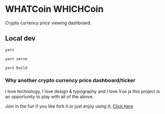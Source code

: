 # WHATCoin WHICHCoin

Crypto currency price viewing dashboard.

## Local dev

```bash
yarn

yarn serve

yarn build
```

### Why another crypto currency price dashboard/ticker

I love technology, I love design & typography and I love Vue js this project is an opportunity to play with all of the above.

Join in the fun if you like fork it or just enjoy using it, [Click here](https://mannuelf.github.io/whatcoinwhichcoin.github.io/)